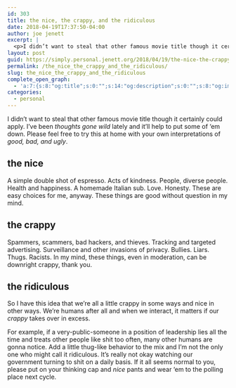 ```yaml
---
id: 303
title: the nice, the crappy, and the ridiculous
date: 2018-04-19T17:37:50-04:00
author: joe jenett
excerpt: |
  <p>I didn’t want to steal that other famous movie title though it certainly could apply. I’ve been <em>thoughts gone wild</em> lately and it’ll help to put some of ‘em down. Please feel free to try this at home with your own interpretations of <em>good, bad, and ugly</em>.</p><a href="http://simply.personal.jenett.org/the_nice_the_crappy_and_the_ridiculous/">Continue reading...</a>
layout: post
guid: https://simply.personal.jenett.org/2018/04/19/the-nice-the-crappy-and-the-ridiculous/
permalink: /the_nice_the_crappy_and_the_ridiculous/
slug: the_nice_the_crappy_and_the_ridiculous
complete_open_graph:
  - 'a:7:{s:8:"og:title";s:0:"";s:14:"og:description";s:0:"";s:8:"og:image";s:0:"";s:7:"og:type";s:0:"";s:12:"twitter:card";s:7:"summary";s:19:"twitter:description";s:0:"";s:15:"twitter:creator";s:0:"";}'
categories:
  - personal
---
```

I didn’t want to steal that other famous movie title though it certainly could apply. I’ve been _thoughts gone wild_ lately and it’ll help to put some of ‘em down. Please feel free to try this at home with your own interpretations of _good, bad, and ugly_.

## the nice

A simple double shot of espresso. Acts of kindness. People, diverse people. Health and happiness. A homemade Italian sub. Love. Honesty. These are easy choices for me, anyway. These things are good without question in my mind.

## the crappy

Spammers, scammers, bad hackers, and thieves. Tracking and targeted advertising. Surveillance and other invasions of privacy. Bullies. Liars. Thugs. Racists. In my mind, these things, even in moderation, can be downright crappy, thank you.

## the ridiculous

So I have this idea that we’re all a little crappy in some ways and nice in other ways. We’re humans after all and when we interact, it matters if our _crappy_ takes over in excess. 

For example, if a very-public-someone in a position of leadership lies all the time and treats other people like shit too often, many other humans are gonna notice. Add a little thug-like behavior to the mix and I’m not the only one who might call it ridiculous. It’s really not okay watching our government turning to shit on a daily basis. If it all seems normal to you, please put on your thinking cap and _nice_ pants and wear ‘em to the polling place next cycle.